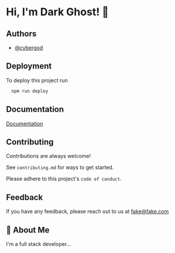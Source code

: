 
# Hi, I'm Dark Ghost! 👋


## Authors

- [@cybergod](https://www.github.com/cybergod)


## Deployment

To deploy this project run

```bash
  npm run deploy
```


## Documentation

[Documentation](https://linktodocumentation)


## Contributing

Contributions are always welcome!

See `contributing.md` for ways to get started.

Please adhere to this project's `code of conduct`.


## Feedback

If you have any feedback, please reach out to us at fake@fake.com


## 🚀 About Me
I'm a full stack developer...

